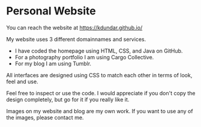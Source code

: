 # Personal Website

You can reach the website at 
https://kdundar.github.io/

My website uses 3 different domainnames and services.
- I have coded the homepage using HTML, CSS, and Java on GitHub.
- For a photography portfolio I am using Cargo Collective.
- For my blog I am using Tumblr.

All interfaces are designed using CSS to match each other in terms of look, feel and use.

Feel free to inspect or use the code.
I would appreciate if you don't copy the design completely, but go for it if you really like it.

Images on my website and blog are my own work. If you want to use any of the images, please contact me.

